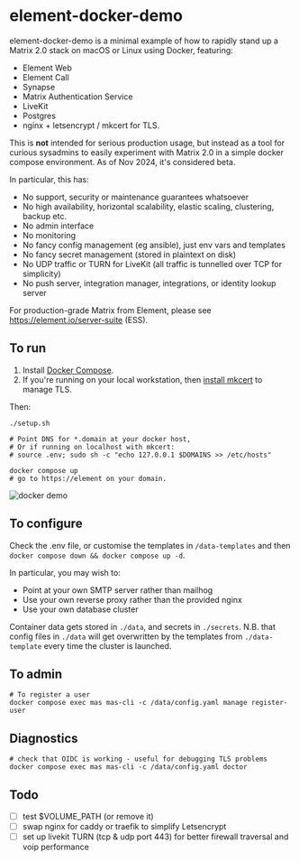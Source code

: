 # element-docker-demo

element-docker-demo is a minimal example of how to rapidly stand up a Matrix 2.0 stack on macOS or Linux using Docker,
featuring:

 * Element Web
 * Element Call
 * Synapse
 * Matrix Authentication Service
 * LiveKit
 * Postgres
 * nginx + letsencrypt / mkcert for TLS.

This is **not** intended for serious production usage, but instead as a tool for curious sysadmins to easily experiment
with Matrix 2.0 in a simple docker compose environment.  As of Nov 2024, it's considered beta.

In particular, this has:
 * No support, security or maintenance guarantees whatsoever
 * No high availability, horizontal scalability, elastic scaling, clustering, backup etc.
 * No admin interface
 * No monitoring
 * No fancy config management (eg ansible), just env vars and templates
 * No fancy secret management (stored in plaintext on disk)
 * No UDP traffic or TURN for LiveKit (all traffic is tunnelled over TCP for simplicity)
 * No push server, integration manager, integrations, or identity lookup server

For production-grade Matrix from Element, please see https://element.io/server-suite (ESS).

## To run

 1. Install [Docker Compose](https://docs.docker.com/compose/install/).
 2. If you're running on your local workstation, then [install mkcert](https://github.com/FiloSottile/mkcert#installation) to manage TLS.

Then:

```
./setup.sh

# Point DNS for *.domain at your docker host,
# Or if running on localhost with mkcert:
# source .env; sudo sh -c "echo 127.0.0.1 $DOMAINS >> /etc/hosts"

docker compose up
# go to https://element on your domain.
```

![docker demo](https://github.com/user-attachments/assets/c17e42f7-3442-478a-9ae4-ad2709885386)

## To configure

Check the .env file, or customise the templates in `/data-templates` and then `docker compose down && docker compose up -d`.

In particular, you may wish to:
 * Point at your own SMTP server rather than mailhog
 * Use your own reverse proxy rather than the provided nginx
 * Use your own database cluster

Container data gets stored in `./data`, and secrets in `./secrets`.
N.B. that config files in `./data` will get overwritten by the templates from `./data-template` every time the cluster
is launched.

## To admin

```
# To register a user
docker compose exec mas mas-cli -c /data/config.yaml manage register-user
```

## Diagnostics

```
# check that OIDC is working - useful for debugging TLS problems
docker compose exec mas mas-cli -c /data/config.yaml doctor
````

## Todo

 * [ ] test $VOLUME_PATH (or remove it)
 * [ ] swap nginx for caddy or traefik to simplify Letsencrypt
 * [ ] set up livekit TURN (tcp & udp port 443) for better firewall traversal and voip performance
